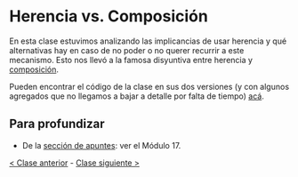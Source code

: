 # Herencia vs. Composición

En esta clase estuvimos analizando las implicancias de usar herencia y qué alternativas hay en caso de no poder o no querer recurrir a este mecanismo. Esto nos llevó a la famosa disyuntiva entre herencia y [composición](http://wiki.uqbar.org/wiki/articles/composicion--oop-.html).

Pueden encontrar el código de la clase en sus dos versiones (y con algunos agregados que no llegamos a bajar a detalle por falta de tiempo) [acá](https://github.com/pdep-mit/ejemplos-de-clase-wollok/tree/master/ejemplos-de-clase/src/clase8).

## Para profundizar

- De la [sección de apuntes](http://www.pdep.com.ar/material/apuntes): ver el Módulo 17.

[< Clase anterior](https://github.com/pdep-mit/bitacora-de-clase/blob/master/clase-23.md) - [Clase siguiente >](https://github.com/pdep-mit/bitacora-de-clase/blob/master/clase-25.md)
